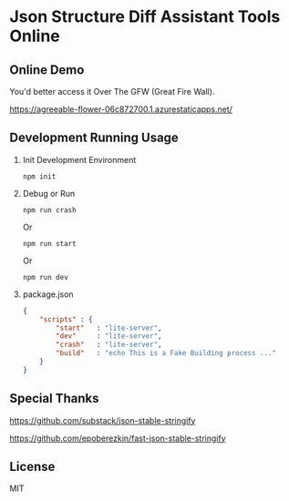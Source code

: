 # Json Structure Diff Assistant Tools Online

## Online Demo

You'd better access it Over The GFW (Great Fire Wall).

https://agreeable-flower-06c872700.1.azurestaticapps.net/

## Development Running Usage

1. Init Development Environment
    ```
    npm init
    ```
2. Debug or Run

    ```
    npm run crash
    ```
    Or
    ```
    npm run start
    ```
    Or
    ```
    npm run dev
    ```
3. package.json
    ```json
    {
        "scripts" : {
            "start"   : "lite-server",
            "dev"     : "lite-server",
            "crash"   : "lite-server",
            "build"   : "echo This is a Fake Building process ..."
        }
    }
    ```

## Special Thanks

https://github.com/substack/json-stable-stringify

https://github.com/epoberezkin/fast-json-stable-stringify


## License

MIT
